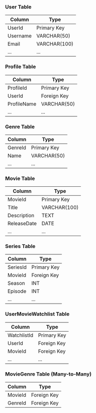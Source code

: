 ### User Table
| Column    | Type         |
|-----------|--------------|
| UserId    | Primary Key  |
| Username  | VARCHAR(50)  |
| Email     | VARCHAR(100) |
| ...       | ...          |

### Profile Table
| Column      | Type         |
|-------------|--------------|
| ProfileId   | Primary Key  |
| UserId      | Foreign Key  |
| ProfileName | VARCHAR(50)  |
| ...         | ...          |

### Genre Table
| Column   | Type         |
|----------|--------------|
| GenreId  | Primary Key  |
| Name     | VARCHAR(50)  |
| ...      | ...          |

### Movie Table
| Column       | Type         |
|--------------|--------------|
| MovieId      | Primary Key  |
| Title        | VARCHAR(100) |
| Description  | TEXT         |
| ReleaseDate  | DATE         |
| ...          | ...          |

### Series Table
| Column    | Type         |
|-----------|--------------|
| SeriesId  | Primary Key  |
| MovieId   | Foreign Key  |
| Season    | INT          |
| Episode   | INT          |
| ...       | ...          |

### UserMovieWatchlist Table
| Column      | Type         |
|-------------|--------------|
| WatchlistId | Primary Key  |
| UserId      | Foreign Key  |
| MovieId     | Foreign Key  |
| ...         | ...          |

### MovieGenre Table (Many-to-Many)
| Column   | Type         |
|----------|--------------|
| MovieId  | Foreign Key  |
| GenreId  | Foreign Key  |

